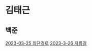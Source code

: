 # 김태근 
## 백준
[2023-03-25 최단경로](https://github.com/Algorithm-study-busan/taegeun/blob/main/dijstra/%5BBOJ%5D1753%EC%B5%9C%EB%8B%A8%EA%B2%BD%EB%A1%9C.py)
[2023-3-26 지름길](https://github.com/Algorithm-study-busan/taegeun/blob/main/dp/%5BBoJ%5D1446%EC%A7%80%EB%A6%84%EA%B8%B8.py)

